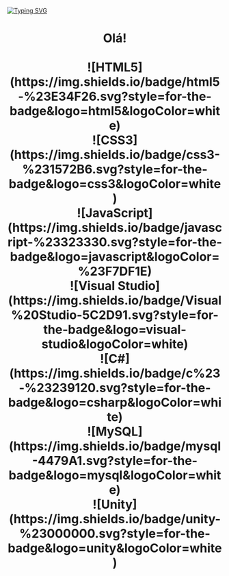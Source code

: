 [![Typing SVG](https://readme-typing-svg.demolab.com?font=Fira+Code&pause=1000&color=68DFB6&background=575757&center=true&vCenter=true&random=false&width=435&lines=Felipe+Ruperti+Esteves;Developer)](https://git.io/typing-svg)
<br>
<h1 align="center">Olá!
<br>
<br>![HTML5](https://img.shields.io/badge/html5-%23E34F26.svg?style=for-the-badge&logo=html5&logoColor=white)
<br>![CSS3](https://img.shields.io/badge/css3-%231572B6.svg?style=for-the-badge&logo=css3&logoColor=white)
<br>![JavaScript](https://img.shields.io/badge/javascript-%23323330.svg?style=for-the-badge&logo=javascript&logoColor=%23F7DF1E)
<br>![Visual Studio](https://img.shields.io/badge/Visual%20Studio-5C2D91.svg?style=for-the-badge&logo=visual-studio&logoColor=white)
<br>![C#](https://img.shields.io/badge/c%23-%23239120.svg?style=for-the-badge&logo=csharp&logoColor=white)
<br>![MySQL](https://img.shields.io/badge/mysql-4479A1.svg?style=for-the-badge&logo=mysql&logoColor=white)
<br>![Unity](https://img.shields.io/badge/unity-%23000000.svg?style=for-the-badge&logo=unity&logoColor=white)

